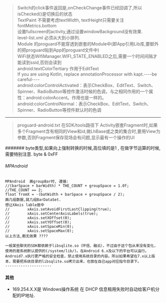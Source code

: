 > Switch的click事件返回是,onCheckChange事件已经回调了,所以isChecked()是切换后的状态 <br>
> TextPaint 不需要考虑textWidth, textHeight只需要关注fontMetrics.bottom <br>
> 设置fullscreen的activity,通过设置windowBackground没有效果. <br>
> level-list.xml 必须从大到小排列. <br>
> Module 的proguard不能穿透到嵌套的Module中(即App引用Lib库,要额外的把proguard贴到App的proguard文件中) <br>
> WiFi状态WifiManager.WIFI_STATE_ENABLED之后,需要一个时间间隔才能读到ssid,否则会读到<unknown ssid> <br>
> android:textColorTertiary 作用于EditText <br>
> If you are using Kotlin, replace annotationProcessor with kapt.----be careful---- <br>
> android:colorControlActivated：表示CheckBox、EditText、Switch、Spinner、RadioButton等控件激活时候的色调，与之相同作用的一个属性：android:colorAccent。作用也是一样的。 <br>
> android:colorControlNormal：表示CheckBox、EditText、Switch、Spinner、RadioButton等控件默认时的色调 <br>

----

> proguard-android.txt 在SDK/tools路径下
> Activity嵌套Fragment时,如果多个Fragment含有相同的View和id,做LhBase或之类的集合时,要用View为参数,否则Fragment保存现场会有问题,显示最有一个操作的UI

####### byte类型,如果向上强制转换的时候,高位填的是1 , 在做字节运算的时候,需要特别注意. byte & 0xFF


###### MPAndroid
```
MPAndroid  画groupBar时, 遵循:
//(barSpace + barWidth) * THE_COUNT + groupSpace = 1.0f;    //THE_COUNT == 2;
float fromX = -(batWidth + barSpace + groupSpace / 2);
画几组数据,就几组BarDataSet.
想让XAxis lable居中
//        xAxis.setAvoidFirstLastClipping(true);
//        xAxis.setCenterAxisLabels(true);
//        xAxis.setXOffset(0);
//        xAxis.setYOffset(0);
//        xAxis.setSpaceMin(0);
//        xAxis.setSpaceMax(0);
以上方法,都无效果 ????
```


```
一般某些聊天的SDK都依赖于libsqlite.so（环信、融云），不过由于这个包从来没有变化，使用的是系统默认提供的(/system/lib/)。在Android 6.x及以下的平台可以运行。
Android7.x执行更严格的安全检查，禁止使用系统目录的内容。所以如果希望在7.x以上版本，需要把系统目录的libsqlite.so拷贝出来，也放在自己app对应指令目录下。
---------------------
```

#### 其他
- 169.254.X.X是 Windows操作系统 在 DHCP 信息租用失败时自动给客户机分配的IP地址.